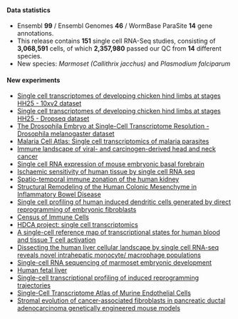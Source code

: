 #### Data statistics
- Ensembl **99** / Ensembl Genomes **46** / WormBase ParaSite **14** gene annotations.   
- This release contains **151** single cell RNA-Seq studies, consisting of **3,068,591** cells, of which **2,357,980** passed our QC from **14** different species.
- New species: _Marmoset (Callithrix jacchus)_ and _Plasmodium falciparum_

#### New experiments
- [Single cell transcriptomes of developing chicken hind limbs at stages HH25 - 10xv2 dataset](https://www.ebi.ac.uk/gxa/sc/experiments/E-CURD-12)
- [Single cell transcriptomes of developing chicken hind limbs at stages HH25 - Dropseq dataset](https://www.ebi.ac.uk/gxa/sc/experiments/E-CURD-13)
- [The Drosophila Embryo at Single-Cell Transcriptome Resolution - Drosophila melanogaster dataset](https://www.ebi.ac.uk/gxa/sc/experiments/E-CURD-21)
- [Malaria Cell Atlas: Single cell transcriptomics of malaria parasites](https://www.ebi.ac.uk/gxa/sc/experiments/E-CURD-3)
- [Immune landscape of viral- and carcinogen-derived head and neck cancer](https://www.ebi.ac.uk/gxa/sc/experiments/E-GEOD-139324)
- [Single cell RNA expression of mouse embryonic basal forebrain](https://www.ebi.ac.uk/gxa/sc/experiments/E-GEOD-94641)
- [Ischaemic sensitivity of human tissue by single cell RNA seq](https://www.ebi.ac.uk/gxa/sc/experiments/E-HCAD-1)
- [Spatio-temporal immune zonation of the human kidney](https://www.ebi.ac.uk/gxa/sc/experiments/E-HCAD-10)
- [Structural Remodeling of the Human Colonic Mesenchyme in Inflammatory Bowel Disease](https://www.ebi.ac.uk/gxa/sc/experiments/E-HCAD-11)
- [Single cell profiling of human induced dendritic cells generated by direct reprogramming of embryonic fibroblasts](https://www.ebi.ac.uk/gxa/sc/experiments/E-HCAD-13)
- [Census of Immune Cells](https://www.ebi.ac.uk/gxa/sc/experiments/E-HCAD-4)
- [HDCA project: single cell transcriptomics](https://www.ebi.ac.uk/gxa/sc/experiments/E-HCAD-7)
- [A single-cell reference map of transcriptional states for human blood and tissue T cell activation](https://www.ebi.ac.uk/gxa/sc/experiments/E-HCAD-8)
- [Dissecting the human liver cellular landscape by single cell RNA-seq reveals novel intrahepatic monocyte/ macrophage populations](https://www.ebi.ac.uk/gxa/sc/experiments/E-HCAD-9)
- [Single-cell RNA sequencing of marmoset embryonic development](https://www.ebi.ac.uk/gxa/sc/experiments/E-MTAB-7078)
- [Human fetal liver](https://www.ebi.ac.uk/gxa/sc/experiments/E-MTAB-7407)
- [Single-cell transcriptional profiling of induced reprogramming trajectories](https://www.ebi.ac.uk/gxa/sc/experiments/E-MTAB-7901)
- [Single-Cell Transcriptome Atlas of Murine Endothelial Cells](https://www.ebi.ac.uk/gxa/sc/experiments/E-MTAB-8077)
- [Stromal evolution of cancer-associated fibroblasts in pancreatic ductal adenocarcinoma genetically engineered mouse models](https://www.ebi.ac.uk/gxa/sc/experiments/E-MTAB-8483)
